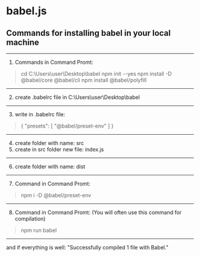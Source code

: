 # babel.js
## Commands for installing babel in your local machine


-----------------------------------------------
1) Commands in Command Promt:

> cd C:\Users\user\Desktop\babel
> npm init --yes
> npm install -D @babel/core @babel/cli
> npm install @babel/polyfill
-----------------------------------------------
2) create .babelrc file in C:\Users\user\Desktop\babel
-----------------------------------------------
3) write in .babelrc file:
> {
   > "presets": [ "@babel/preset-env" ]
> }
-----------------------------------------------
4) create folder with name:  src
5) create in src folder new file: index.js
-----------------------------------------------
6) create folder with name:  dist
---------------------------------------------
7) Command in Command Promt:

> npm i -D @babel/preset-env
---------------------------------------------
8) Command in Command Promt:
(You will often use this command for compilation)

> npm run babel
---------------------------------------------

and if everything is well: 
"Successfully compiled 1 file with Babel."